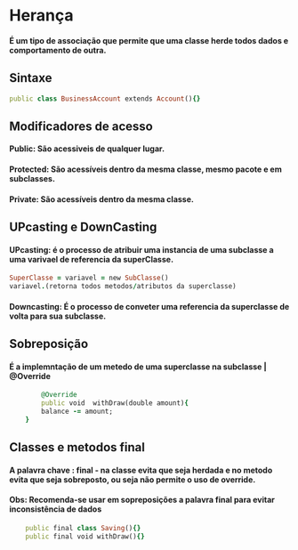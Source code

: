 # Herança
#### É um tipo de associação que permite que uma classe herde todos dados e comportamento de outra.
## Sintaxe
````ruby
public class BusinessAccount extends Account(){}

````
## Modificadores de acesso
#### Public: São acessiveis de qualquer lugar.
#### Protected: São acessíveis dentro da mesma classe, mesmo pacote e em subclasses.
#### Private: São acessíveis dentro da mesma classe.
## UPcasting e DownCasting

#### UPcasting: é o processo de atribuir uma instancia de uma subclasse a uma varivael de referencia da superClasse.
````ruby
SuperClasse = variavel = new SubClasse()
variavel.(retorna todos metodos/atributos da superclasse)
````
#### Downcasting: É o processo de conveter uma referencia da superclasse de volta para sua subclasse.

## Sobreposição
#### É a implemntação de um metedo de uma superclasse na subclasse | @Override
````ruby
        @Override
        public void  withDraw(double amount){
        balance -= amount;
    }
````

## Classes e metodos final
#### A palavra chave : final - na classe evita que seja herdada e no metodo evita que seja sobreposto, ou seja não permite o uso de override.
#### Obs: Recomenda-se usar em sopreposições a palavra final para evitar inconsistência de dados
````ruby
    public final class Saving(){}
    public final void withDraw(){}
````